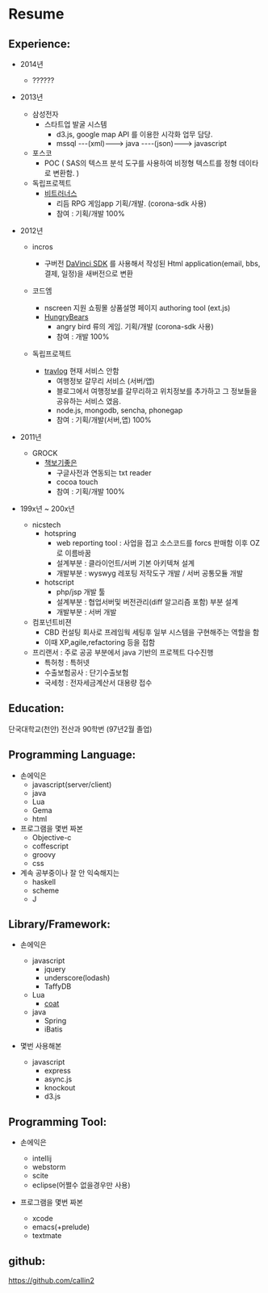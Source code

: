Resume
======

Experience:
-----------  
  - 2014년 
    - ??????

  - 2013년 
    - 삼성전자 
      - 스타트업 발굴 시스템 
        - d3.js, google map API 를 이용한 시각화 업무 담당.
        - mssql ---(xml)---> java ----(json)---> javascript
    - 포스코   
      - POC ( SAS의 텍스프 분석 도구를 사용하여 비정형 텍스트를 정형 데이타로 변환함. )
    - 독립프로젝트
      - [비트러너스](https://www.facebook.com/BEAT.Runners) 
        - 리듬 RPG 게임app 기획/개발. (corona-sdk 사용)
        - 참여 : 기획/개발 100%
  
  - 2012년
    - incros
      - 구버전 [DaVinci SDK](https://www.facebook.com/DavinciSDK) 를 사용해서 작성된 Html application(email, bbs, 결제, 일정)을 새버전으로 변환
    - 코드엠
      - nscreen 지원 쇼핑몰 상품설명 페이지 authoring tool (ext.js)
      - [HungryBears](https://www.facebook.com/hungrybearsgame)
        - angry bird 류의 게임. 기획/개발 (corona-sdk 사용)
        - 참여 : 개발 100%
        
    - 독립프로젝트
      - [travlog](http://blog.daum.net/travlog/2) 현재 서비스 안함
        - 여행정보 갈무리 서비스 (서버/앱) 
        - 블로그에서 여행정보를 갈무리하고 위치정보를 추가하고 그 정보들을 공유하는 서비스 였음.
        - node.js, mongodb, sencha, phonegap
        - 참여 : 기획/개발(서버,앱) 100%
        
  - 2011년 
    - GROCK 
      - [책보기좋은](https://itunes.apple.com/kr/app/book-with-dictionary/id429652592?mt=8) 
        - 구글사전과 연동되는 txt reader
        - cocoa touch
        - 참여 : 기획/개발 100%
        
  - 199x년 ~ 200x년 
    - nicstech
      - hotspring
        - web reporting tool : 사업을 접고 소스코드를 forcs 판매함 이후 OZ 로 이름바꿈 
        - 설계부분 : 클라이언트/서버 기본 아키텍쳐 설계 
        - 개발부분 : wyswyg 레포팅 저작도구 개발 / 서버 공통모듈 개발  
      - hotscript
        - php/jsp 개발 툴 
        - 설계부분 : 협업서버및 버전관리(diff 알고리즘 포함) 부분 설계
        - 개발부분 : 서버 개발
    - 컴포넌트비젼 
      - CBD 컨설팅 회사로 프레임웍 세팅후 일부 시스템을 구현해주는 역할을 함  
      - 이때 XP,agile,refactoring 등을 접함 
    - 프리랜서 : 주로 공공 부분에서 java 기반의 프로젝트 다수진행  
      - 특허청 : 특허넷
      - 수출보험공사 : 단기수출보험 
      - 국세청 : 전자세금계산서 대용량 접수 

Education:
----------
  단국대학교(천안) 전산과 90학번 (97년2월 졸업) 
  

Programming Language: 
---------------------
  - 손에익은 
    - javascript(server/client)
    - java
    - Lua
    - Gema
    - html
  - 프로그램을 몇번 짜본 
    - Objective-c
    - coffescript
    - groovy
    - css
  - 계속 공부중이나 잘 안 익숙해지는 
    - haskell
    - scheme
    - J
    
Library/Framework:
-----------------
  - 손에익은
    - javascript 
      - jquery
      - underscore(lodash)
      - TaffyDB
    - Lua
      - [coat](http://lua-coat.luaforge.net/)
    - java
      - Spring
      - iBatis
    
  - 몇번 사용해본 
    - javascript 
      - express
      - async.js
      - knockout
      - d3.js
      
  
Programming Tool:
-----------------
  - 손에익은 
    - intellij
    - webstorm
    - scite
    - eclipse(어쩔수 없을경우만 사용)
    
  - 프로그램을 몇번 짜본 
    - xcode
    - emacs(+prelude)
    - textmate

github:
-------
  https://github.com/callin2

     
  

